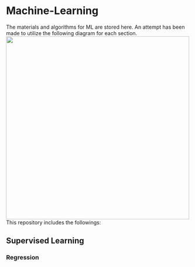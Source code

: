 # Machine-Learning
The materials and algorithms for ML are stored here.
An attempt has been made to utilize the following diagram for each section.
<img src="https://github.com/user-attachments/assets/38a31ddc-d52a-4223-a9e1-a1ea845fde6a" width="500" height="500">
This repository includes the followings:
## Supervised Learning
### Regression
